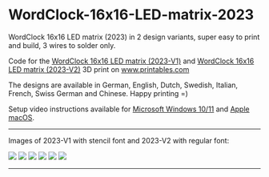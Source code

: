 # WordClock-16x16-LED-matrix-2023

WordClock 16x16 LED matrix (2023) in 2 design variants, super easy to print and build, 3 wires to solder only.

Code for the <a href="https://www.printables.com/de/model/350568-wordclock-16x16-led-matrix-2023-v1">WordClock 16x16 LED matrix (2023-V1)</a> and <a href="https://www.printables.com/de/model/361861-wordclock-16x16-led-matrix-2023-v2">WordClock 16x16 LED matrix (2023-V2)</a> 3D print on <a href="https://www.printables.com">www.printables.com</a>

The designs are available in German, English, Dutch, Swedish, Italian, French, Swiss German and Chinese. Happy printing =)

Setup video instructions available for <a href="https://www.youtube.com/watch?v=BrVKY1sfZgI">Microsoft Windows 10/11</a> and <a href="https://www.youtube.com/watch?v=GptDFKhga0k">Apple macOS</a>.

<hr>

Images of 2023-V1 with stencil font and 2023-V2 with regular font:

<img src="./Images/IMG_0691.jpg">

<img src="./Images/A0B50A9B-8A43-4066-939B-C25B38242FDF.jpeg">

<img src="./Images/IMG_0780.jpg">

<img src="./Images/IMG_0782.jpg">

<img src="./Images/04F3C646-BF92-463D-916B-8CA1D0746592.jpeg">

<img src="./Images/A12FEE7D-2579-4C27-B388-DBDE1936FC87.jpeg">

<hr>
